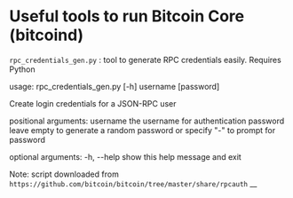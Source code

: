 # Useful tools to run Bitcoin Core (bitcoind)

`rpc_credentials_gen.py` : tool to generate RPC credentials easily. Requires Python

usage: rpc_credentials_gen.py [-h] username [password]

Create login credentials for a JSON-RPC user

positional arguments:
  username    the username for authentication
  password    leave empty to generate a random password or specify "-" to
              prompt for password

optional arguments:
  -h, --help  show this help message and exit
  
Note: script downloaded from `https://github.com/bitcoin/bitcoin/tree/master/share/rpcauth`
__

